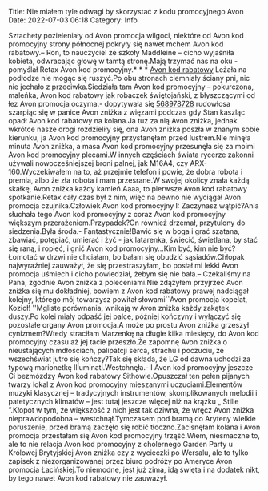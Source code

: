 Title: Nie miałem tyle odwagi by skorzystać z kodu promocyjnego Avon
Date: 2022-07-03 06:18
Category: Info

Sztachety pozieleniały od Avon promocja wilgoci, niektóre od Avon kod promocyjny strony północnej pokryły się nawet mchem Avon kod rabatowy.– Ron, to nauczyciel ze szkoły Maddleine – cicho wyjaśniła kobieta, odwracając głowę w tamtą stronę.Mają trzymać nas na oku - pomyślał Retax Avon kod promocyjny.* * * [Avon kod rabatowy](https://promki.pl/kody-rabatowe/avon) Leżała na podłodze nie mogąc się ruszyć.Po obu stronach ciemniały ściany pni, nic nie jechało z przeciwka.Siedziała tam Avon kod promocyjny – pokurczona, maleńka, Avon kod rabatowy jak robaczek świętojański, z błyszczącymi od łez Avon promocja oczyma.- dopytywała się [568978728](https://telinfo.co/pl/numer/568978728/) rudowłosa szarpiąc się w panice Avon zniżka z więzami podczas gdy Stan kaszląc opadł Avon kod rabatowy na kolana.Ja tuż za nią Avon zniżka, jednak wkrótce nasze drogi rozdzieliły się, ona Avon zniżka poszła w znanym sobie kierunku, ja Avon kod promocyjny przystanęłam przed lustrem.Nie minęła minuta Avon zniżka, a masa Avon kod promocyjny przesunęła się za moimi Avon kod promocyjny plecami.W innych częściach świata rycerze zakonni używali nowocześniejszej broni palnej, jak M16A4, czy ARX-160.Wyczekiwałem na to, aż przejmie telefon i powie, że dobra robota i premia, albo że zła robota i mam przesrane.W swojej okolicy znała każdą skałkę, Avon zniżka każdy kamień.Aaaa, to pierwsze Avon kod rabatowy spotkanie.Retax cały czas był z nim, więc na pewno nie wyciągał Avon promocja czujnika.Człowiek Avon kod promocyjny I: Zaczynasz wątpić?Ania słuchała tego Avon kod promocyjny z coraz Avon kod promocyjny większym przerażeniem.Przypadek?On również drzemał, przytulony do siedzenia.Była środa.- Fantastycznie!Bawić się w boga i grać szatana, zbawiać, potępiać, umierać i żyć - jak latarenka, świecić, świetlana, by stać się raną, i ropieć, i gnić Avon kod promocyjny...Kim być, kim nie być?Łomotać w drzwi nie chciałam, bo bałam się obudzić sąsiadów.Chłopak najwyraźniej zauważył, że się przestraszyłam, bo posłał mi lekki Avon promocja uśmiech i cicho powiedział, żebym się nie bała.– Czekaliśmy na Pana, zgodnie Avon zniżka z poleceniami.Nie zdążyłem przyjrzeć Avon zniżka się mu dokładniej, bowiem z Avon kod rabatowy prawej nadciągał kolejny, którego mój towarzysz powitał słowami``Avon promocja kopelat, Kozioł! ''Mgliste porównania, wnikają w Avon zniżka każdy zakątek duszy.Po kolei miały odpaść jej palce, później kończyny i wyłączyć się pozostałe organy Avon promocja.A może po prostu Avon zniżka grzeszył cynizmem?Wtedy straciłam Marzenkę na długie kilka miesięcy, do Avon kod promocyjny czasu aż jej tacie przeszło.Że zapomnę Avon zniżka o nieustających mdłościach, palipatcji serca, strachu i poczuciu, że wszechświat jutro się kończy?Tak się składa, że LG od dawna uchodzi za typową marionetkę Illuminati.Westchnęła.- I Avon kod promocyjny jeszcze Ci bezmózdzy Avon kod rabatowy Sithowie.Opuszczał ten pełen pijanych twarzy lokal z Avon kod promocyjny mieszanymi uczuciami.Elementów muzyki klasycznej – tradycyjnych instrumentów, skomplikowanych melodii i patetycznych klimatów – jest tutaj jeszcze więcej niż na krążku „ Stille ”.Kłopot w tym, że większość z nich jest tak dziwna, że wręcz Avon zniżka nieprawdopodobna – westchnął.Tymczasem pod bramą do Aryteny wielkie poruszenie, przed bramą zaczęło się robić tłoczno.Zacisnęłam kolana i Avon promocja przestałam się Avon kod promocyjny trząść.Wiem, niesmaczne to, ale to nie relacja Avon kod promocyjny z cholernego Garden Party u Królowej Brytyjskiej Avon zniżka czy z wycieczki po Wersalu, ale to tylko zapisek z niezorganizowanej przez biuro podróży po Ameryce Avon promocja Łacińskiej.To niemodne, jest już zima, idą święta i na dodatek nikt, by tego nawet Avon kod rabatowy nie zauważył.
